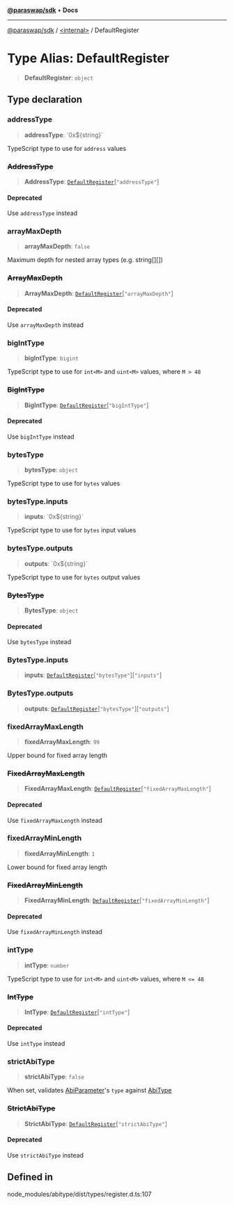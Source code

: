 [**@paraswap/sdk**](../../README.md) • **Docs**

***

[@paraswap/sdk](../../globals.md) / [\<internal\>](../README.md) / DefaultRegister

# Type Alias: DefaultRegister

> **DefaultRegister**: `object`

## Type declaration

### addressType

> **addressType**: \`0x$\{string\}\`

TypeScript type to use for `address` values

### ~~AddressType~~

> **AddressType**: [`DefaultRegister`](DefaultRegister.md)\[`"addressType"`\]

#### Deprecated

Use `addressType` instead

### arrayMaxDepth

> **arrayMaxDepth**: `false`

Maximum depth for nested array types (e.g. string[][])

### ~~ArrayMaxDepth~~

> **ArrayMaxDepth**: [`DefaultRegister`](DefaultRegister.md)\[`"arrayMaxDepth"`\]

#### Deprecated

Use `arrayMaxDepth` instead

### bigIntType

> **bigIntType**: `bigint`

TypeScript type to use for `int<M>` and `uint<M>` values, where `M > 48`

### ~~BigIntType~~

> **BigIntType**: [`DefaultRegister`](DefaultRegister.md)\[`"bigIntType"`\]

#### Deprecated

Use `bigIntType` instead

### bytesType

> **bytesType**: `object`

TypeScript type to use for `bytes` values

### bytesType.inputs

> **inputs**: \`0x$\{string\}\`

TypeScript type to use for `bytes` input values

### bytesType.outputs

> **outputs**: \`0x$\{string\}\`

TypeScript type to use for `bytes` output values

### ~~BytesType~~

> **BytesType**: `object`

#### Deprecated

Use `bytesType` instead

### BytesType.inputs

> **inputs**: [`DefaultRegister`](DefaultRegister.md)\[`"bytesType"`\]\[`"inputs"`\]

### BytesType.outputs

> **outputs**: [`DefaultRegister`](DefaultRegister.md)\[`"bytesType"`\]\[`"outputs"`\]

### fixedArrayMaxLength

> **fixedArrayMaxLength**: `99`

Upper bound for fixed array length

### ~~FixedArrayMaxLength~~

> **FixedArrayMaxLength**: [`DefaultRegister`](DefaultRegister.md)\[`"fixedArrayMaxLength"`\]

#### Deprecated

Use `fixedArrayMaxLength` instead

### fixedArrayMinLength

> **fixedArrayMinLength**: `1`

Lower bound for fixed array length

### ~~FixedArrayMinLength~~

> **FixedArrayMinLength**: [`DefaultRegister`](DefaultRegister.md)\[`"fixedArrayMinLength"`\]

#### Deprecated

Use `fixedArrayMinLength` instead

### intType

> **intType**: `number`

TypeScript type to use for `int<M>` and `uint<M>` values, where `M <= 48`

### ~~IntType~~

> **IntType**: [`DefaultRegister`](DefaultRegister.md)\[`"intType"`\]

#### Deprecated

Use `intType` instead

### strictAbiType

> **strictAbiType**: `false`

When set, validates [AbiParameter](../namespaces/home_velenir-gnx570_Projects_Paraswap_paraswap-sdk_node_modules_web3-types_lib_commonjs_index/type-aliases/AbiParameter.md)'s `type` against [AbiType](AbiType.md)

### ~~StrictAbiType~~

> **StrictAbiType**: [`DefaultRegister`](DefaultRegister.md)\[`"strictAbiType"`\]

#### Deprecated

Use `strictAbiType` instead

## Defined in

node\_modules/abitype/dist/types/register.d.ts:107

